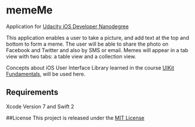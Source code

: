 # memeMe

Application for [Udacity iOS Developer Nanodegree](https://www.udacity.com/course/ios-developer-nanodegree--nd003)

This application enables a user to take a picture, and add text at the top and bottom to form a meme. 
The user will be able to share the photo on Facebook and Twitter and also by SMS or email. Memes will appear in a tab 
view with two tabs: a table view and a collection view.

Concepts about iOS User Interface Library learned in the course 
[UIKit Fundamentals](https://www.udacity.com/course/uikit-fundamentals--ud788), will be used here.

## Requirements
Xcode Version 7 and Swift 2

##License
This project is released under the [MIT License](https://opensource.org/licenses/MIT)
